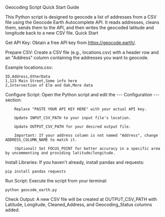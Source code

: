 Geocoding Script Quick Start Guide

This Python script is designed to geocode a list of addresses from a CSV file using the Geocode Earth Autocomplete API. It reads addresses, cleans them, sends them to the API, and then writes the geocoded latitude and longitude back to a new CSV file.
Quick Start


Get API Key: Obtain a free API key from https://geocode.earth/.

Prepare CSV: Create a CSV file (e.g., locations.csv) with a header row and an "Address" column containing the addresses you want to geocode.

Example locations.csv:

    
    ID,Address,OtherData
    1,123 Main Street,Some info here
    2,Intersection of Elm and Oak,More data
    

  Configure Script: Open the Python script and edit the --- Configuration --- section:

        Replace "PASTE YOUR API KEY HERE" with your actual API key.

        Update INPUT_CSV_PATH to your input file's location.

        Update OUTPUT_CSV_PATH for your desired output file.

        Important: If your address column is not named "Address", change ADDRESS_COLUMN_NAME to match it.

        (Optional) Set FOCUS_POINT for better accuracy in a specific area by uncommenting and providing latitude/longitude.

  Install Libraries: If you haven't already, install pandas and requests:

  ```
pip install pandas requests
```
  Run Script: Execute the script from your terminal:

  ```
 python geocode_earth.py
```

  Check Output: A new CSV file will be created at OUTPUT_CSV_PATH with Latitude, Longitude, Cleaned_Address, and Geocoding_Status columns added.
